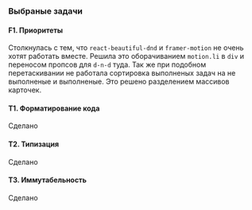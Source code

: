 ### Выбраные задачи

#### F1. Приоритеты

Столкнулась с тем, что `react-beautiful-dnd` и `framer-motion` не очень хотят работать вместе. Решила это оборачиванием `motion.li` в `div` и переносом пропсов для `d-n-d` туда. Так же при подобном перетаскивании не работала сортировка выполненых задач на не выполненые и выполненые. Это решено разделением массивов карточек.

#### T1. Форматирование кода

Сделано

#### T2. Типизация

Сделано

#### T3. Иммутабельность

Сделано
